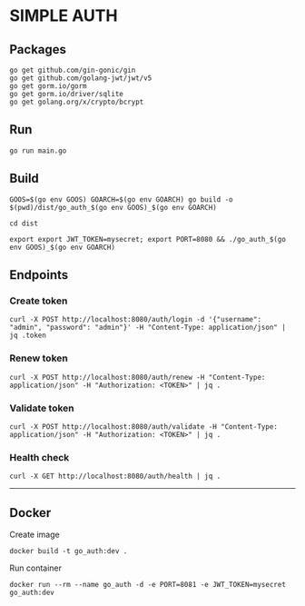 # SIMPLE AUTH

## Packages

```text
go get github.com/gin-gonic/gin
go get github.com/golang-jwt/jwt/v5
go get gorm.io/gorm
go get gorm.io/driver/sqlite
go get golang.org/x/crypto/bcrypt
```

## Run

```shell
go run main.go
```

## Build

```shell
GOOS=$(go env GOOS) GOARCH=$(go env GOARCH) go build -o $(pwd)/dist/go_auth_$(go env GOOS)_$(go env GOARCH)
```

```shell
cd dist

export export JWT_TOKEN=mysecret; export PORT=8080 && ./go_auth_$(go env GOOS)_$(go env GOARCH)
```

## Endpoints

### Create token

```shell
curl -X POST http://localhost:8080/auth/login -d '{"username": "admin", "password": "admin"}' -H "Content-Type: application/json" | jq .token
```

### Renew token

```shell
curl -X POST http://localhost:8080/auth/renew -H "Content-Type: application/json" -H "Authorization: <TOKEN>" | jq .
```

### Validate token
```shell
curl -X POST http://localhost:8080/auth/validate -H "Content-Type: application/json" -H "Authorization: <TOKEN>" | jq .
```

### Health check

```shell
curl -X GET http://localhost:8080/auth/health | jq .
```

---

## Docker

Create image
```shell
docker build -t go_auth:dev .
```

Run container
```shell
docker run --rm --name go_auth -d -e PORT=8081 -e JWT_TOKEN=mysecret go_auth:dev
```
